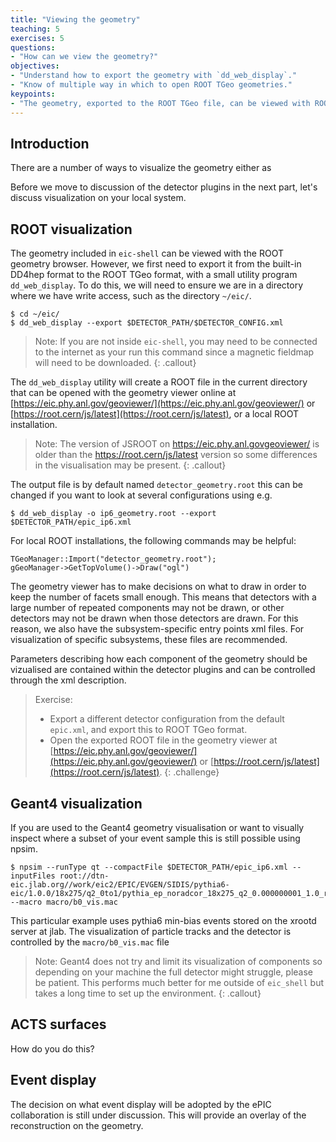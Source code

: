 ```yaml
---
title: "Viewing the geometry"
teaching: 5
exercises: 5
questions:
- "How can we view the geometry?"
objectives:
- "Understand how to export the geometry with `dd_web_display`."
- "Know of multiple way in which to open ROOT TGeo geometries."
keypoints:
- "The geometry, exported to the ROOT TGeo file, can be viewed with ROOT."
---
```


## Introduction
There are a number of ways to visualize the geometry either as

Before we move to discussion of the detector plugins in the next part, let's discuss visualization on your local system.

## ROOT visualization

The geometry included in `eic-shell` can be viewed with the ROOT geometry browser. However, we first need to export it from the built-in DD4hep format to the ROOT TGeo format, with a small utility program `dd_web_display`. To do this, we will need to ensure we are in a directory where we have write access, such as the directory `~/eic/`.
```console
$ cd ~/eic/
$ dd_web_display --export $DETECTOR_PATH/$DETECTOR_CONFIG.xml
```

> Note: If you are not inside `eic-shell`, you may need to be connected to the internet as your run this command since a magnetic fieldmap will need to be downloaded.
{: .callout}

The `dd_web_display` utility will create a ROOT file in the current directory that can be opened with the geometry viewer online at [https://eic.phy.anl.gov/geoviewer/](https://eic.phy.anl.gov/geoviewer/) or [https://root.cern/js/latest](https://root.cern/js/latest), or a local ROOT installation.

> Note: The version of JSROOT on https://eic.phy.anl.govgeoviewer/ is older than the https://root.cern/js/latest version so some differences in the visualisation may be present.
{: .callout}

The output file is by default named `detector_geometry.root` this can be changed if you want to look at several configurations using e.g.

```console
$ dd_web_display -o ip6_geometry.root --export $DETECTOR_PATH/epic_ip6.xml
```

For local ROOT installations, the following commands may be helpful:
```
TGeoManager::Import("detector_geometry.root");
gGeoManager->GetTopVolume()->Draw("ogl") 
```

The geometry viewer has to make decisions on what to draw in order to keep the number of facets small enough. This means that detectors with a large number of repeated components may not be drawn, or other detectors may not be drawn when those detectors are drawn. For this reason, we also have the subsystem-specific entry points xml files. For visualization of specific subsystems, these files are recommended.

Parameters describing how each component of the geometry should be vizualised are contained within the detector plugins and can be controlled through the xml description.

> Exercise:
> - Export a different detector configuration from the default `epic.xml`, and export this to ROOT TGeo format.
> - Open the exported ROOT file in the geometry viewer at [https://eic.phy.anl.gov/geoviewer/](https://eic.phy.anl.gov/geoviewer/) or [https://root.cern/js/latest](https://root.cern/js/latest).
{: .challenge}

## Geant4 visualization
If you are used to the Geant4 geometry visualisation or want to visually inspect where a subset of your event sample this is still possible using npsim.

```console
$ npsim --runType qt --compactFile $DETECTOR_PATH/epic_ip6.xml --inputFiles root://dtn-eic.jlab.org//work/eic2/EPIC/EVGEN/SIDIS/pythia6-eic/1.0.0/18x275/q2_0to1/pythia_ep_noradcor_18x275_q2_0.000000001_1.0_run9.ab.hepmc3.tree.root --macro macro/b0_vis.mac
```

This particular example uses pythia6 min-bias events stored on the xrootd server at jlab. The visualization of particle tracks and the detector is controlled by the `macro/b0_vis.mac` file

> Note: Geant4 does not try and limit its visualization of components so depending on your machine the full detector might struggle, please be patient. This performs much better for me outside of `eic_shell` but takes a long time to set up the environment.
{: .callout}


## ACTS surfaces
How do you do this?

## Event display

The decision on what event display will be adopted by the ePIC collaboration is still under discussion. This will provide an overlay of the reconstruction on the geometry.